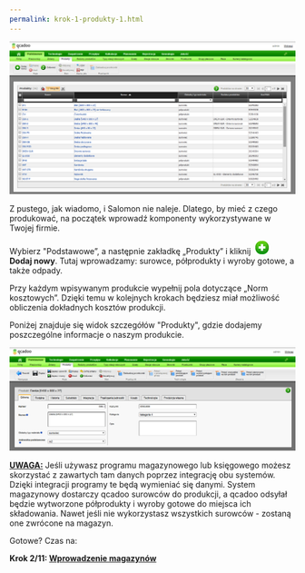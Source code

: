 ```yaml
---
permalink: krok-1-produkty-1.html
---
```

[![](/images/podstawowe-%20produkty.png)](/images/podstawowe-%20produkty.png)

Z pustego, jak wiadomo, i Salomon nie naleje. Dlatego, by mieć z czego produkować, na początek wprowadź komponenty wykorzystywane w Twojej firmie.
  

Wybierz "Podstawowe”, a następnie zakładkę „Produkty” i kliknij&nbsp; ![](/images/dodaj%20nowy.png)&nbsp; **Dodaj nowy**. Tutaj wprowadzamy: surowce, półprodukty i wyroby gotowe, a także odpady.
  

Przy każdym wpisywanym produkcie wypełnij pola dotyczące „Norm kosztowych”. Dzięki temu w&nbsp;kolejnych krokach będziesz miał możliwość obliczenia dokładnych kosztów produkcji.

Poniżej znajduje się widok szczegółów "Produkty", gdzie dodajemy poszczególne informacje o naszym produkcie.&nbsp;&nbsp; 

[![](/images/2.png)](/images/2.png)

**<u>UWAGA:</u>** Jeśli używasz programu magazynowego lub księgowego możesz skorzystać z zawartych tam danych poprzez integrację obu systemów. Dzięki integracji programy te będą wymieniać się danymi. System magazynowy dostarczy qcadoo surowców do produkcji, a qcadoo odsyłał będzie wytworzone półprodukty i wyroby gotowe do miejsca ich składowania. Nawet jeśli nie wykorzystasz wszystkich surowców - zostaną one zwrócone na magazyn.

Gotowe? Czas na:

**Krok 2/11: [Wprowadzenie magazynów](/krok-2---magazyny)**
